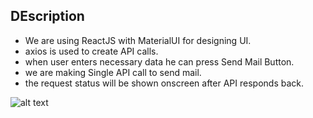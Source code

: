 
## DEscription ##
* We are using ReactJS with MaterialUI for designing UI.
* axios is used to create API calls.
* when user enters necessary data he can press Send Mail Button.
* we are making Single API call to send mail.
* the request status will be shown onscreen after API responds back.


![alt text](https://firebasestorage.googleapis.com/v0/b/doctor-doctor-5006e.appspot.com/o/survey-tiger%2FWhatsApp%20Image%202021-03-21%20at%2011.40.46%20PM.jpeg?alt=media&token=a4b30ccc-6473-4c19-a6f2-945b886278dc)


